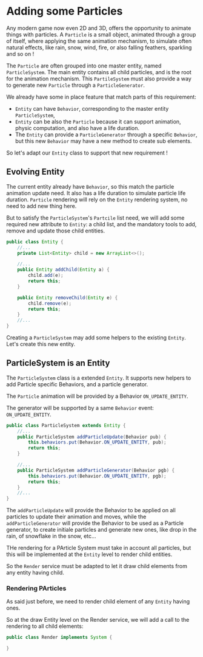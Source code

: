 # Adding some Particles

Any modern game now even 2D and 3D, offers the opportunity to animate things with particles. A `Particle` is a small
object, animated through a group of itself, where applying the same animation mechanism, to simulate often natural
effects, like rain, snow, wind, fire, or also falling feathers, sparkling and so on !

The `Particle` are often grouped into one master entity, named `ParticleSystem`. The main entity contains all child
particles, and is the root for the animation mechanism. This `PartileSystem` must also provide a way to generate
new `Particle` through a `ParticleGenerator`.

We already have some in place feature that match parts of this requirement:

- `Entity` can have `Behavior`, corresponding to the master entity `ParticleSystem`,
- `Entity` can be also the `Particle` because it can support animation, physic computation, and also have a life
  duration.
- The `Entity` can provide a `ParticleGenerator` through a specific `Behavior`, but this new `Behavior` may have a new
  method to create sub elements.

So let's adapt our `Entity` class to support that new requirement !

## Evolving Entity

The current entity already have `Behavior`, so this match the particle animation update need.
It also has a life duration to simulate particle life duration.
`Particle` rendering will rely on the `Entity` rendering system, no need to add new thing here.

But to satisfy the `ParticleSystem`'s `Partcile` list need, we will add some required new attribute to `Entity`: a child
list, and the mandatory tools to add, remove and update those child entities.

```java
public class Entity {
    //...
    private List<Entity> child = new ArrayList<>();

    //...
    public Entity addChild(Entity a) {
        child.add(e);
        return this;
    }

    public Entity removeChild(Entity e) {
        child.remove(e);
        return this;
    }
    //...
}
```

Creating a `ParticleSystem` may add some helpers to the existing `Entity`. Let's create this new entity.

## ParticleSystem is an Entity

The `ParticleSystem` class is a extended `Entity`. It supports new helpers to add Particle specific Behaviors, and a
particle generator.

The `Particle` animation will be provided by a Behavior `ON_UPDATE_ENTITY`.

The generator will be supported by a same `Behavior` event: `ON_UPDATE_ENTITY`.

```java
public class ParticleSystem extends Entity {
    //...
    public ParticleSystem addParticleUpdate(Behavior pub) {
        this.behaviors.put(Behavior.ON_UPDATE_ENTITY, pub);
        return this;
    }

    //...
    public ParticleSystem addParticleGenerator(Behavior pgb) {
        this.behaviors.put(Behavior.ON_UPDATE_ENTITY, pgb);
        return this;
    }
    //...
}
```

The `addParticleUpdate` will provide the Behavior to be applied on all particles to update their animation and moves,
while the `addParticleGenerator` will provide the Behavior to be used as a Particle generator, to create initiale
particles and generate new ones, like drop in the rain, of snowflake in the snow, etc...

THe rendering for a PArticle System must take in account all particles, but this will be implemented at the `Entity`
level to render child entities.

So the `Render` service must be adapted to let it draw child elements from any entity having child.

### Rendering PArticles

As said just before, we need to render child element of any `Entity` having ones.

So at the draw Entity level on the Render service, we will add a call to the rendering to all child elements:

```java
public class Render implements System {

}
```
